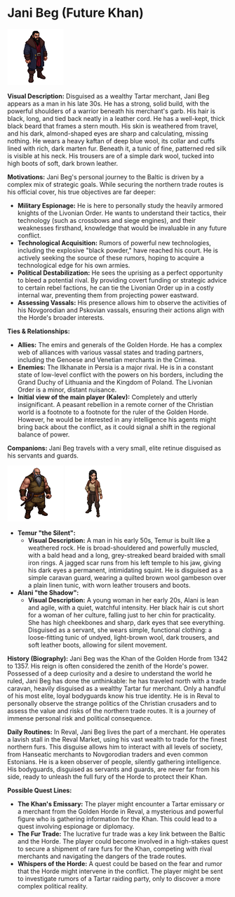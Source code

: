 # Jani Beg (Future Khan)

![alt text](image.png)

**Visual Description:**
Disguised as a wealthy Tartar merchant, Jani Beg appears as a man in his late 30s. He has a strong, solid build, with the powerful shoulders of a warrior beneath his merchant's garb. His hair is black, long, and tied back neatly in a leather cord. He has a well-kept, thick black beard that frames a stern mouth. His skin is weathered from travel, and his dark, almond-shaped eyes are sharp and calculating, missing nothing. He wears a heavy kaftan of deep blue wool, its collar and cuffs lined with rich, dark marten fur. Beneath it, a tunic of fine, patterned red silk is visible at his neck. His trousers are of a simple dark wool, tucked into high boots of soft, dark brown leather.

**Motivations:**
Jani Beg's personal journey to the Baltic is driven by a complex mix of strategic goals. While securing the northern trade routes is his official cover, his true objectives are far deeper:
*   **Military Espionage:** He is here to personally study the heavily armored knights of the Livonian Order. He wants to understand their tactics, their technology (such as crossbows and siege engines), and their weaknesses firsthand, knowledge that would be invaluable in any future conflict.
*   **Technological Acquisition:** Rumors of powerful new technologies, including the explosive "black powder," have reached his court. He is actively seeking the source of these rumors, hoping to acquire a technological edge for his own armies.
*   **Political Destabilization:** He sees the uprising as a perfect opportunity to bleed a potential rival. By providing covert funding or strategic advice to certain rebel factions, he can tie the Livonian Order up in a costly internal war, preventing them from projecting power eastward.
*   **Assessing Vassals:** His presence allows him to observe the activities of his Novgorodian and Pskovian vassals, ensuring their actions align with the Horde's broader interests.

**Ties & Relationships:**
*   **Allies:** The emirs and generals of the Golden Horde. He has a complex web of alliances with various vassal states and trading partners, including the Genoese and Venetian merchants in the Crimea.
*   **Enemies:** The Ilkhanate in Persia is a major rival. He is in a constant state of low-level conflict with the powers on his borders, including the Grand Duchy of Lithuania and the Kingdom of Poland. The Livonian Order is a minor, distant nuisance.
*   **Initial view of the main player (Kalev):** Completely and utterly insignificant. A peasant rebellion in a remote corner of the Christian world is a footnote to a footnote for the ruler of the Golden Horde. However, he would be interested in any intelligence his agents might bring back about the conflict, as it could signal a shift in the regional balance of power.

**Companions:**
Jani Beg travels with a very small, elite retinue disguised as his servants and guards.

![alt text](image-1.png)
![alt text](image-2.png)
*   **Temur "the Silent":**
    *   **Visual Description:** A man in his early 50s, Temur is built like a weathered rock. He is broad-shouldered and powerfully muscled, with a bald head and a long, grey-streaked beard braided with small iron rings. A jagged scar runs from his left temple to his jaw, giving his dark eyes a permanent, intimidating squint. He is disguised as a simple caravan guard, wearing a quilted brown wool gambeson over a plain linen tunic, with worn leather trousers and boots.
*   **Alani "the Shadow":**
    *   **Visual Description:** A young woman in her early 20s, Alani is lean and agile, with a quiet, watchful intensity. Her black hair is cut short for a woman of her culture, falling just to her chin for practicality. She has high cheekbones and sharp, dark eyes that see everything. Disguised as a servant, she wears simple, functional clothing: a loose-fitting tunic of undyed, light-brown wool, dark trousers, and soft leather boots, allowing for silent movement.

**History (Biography):**
Jani Beg was the Khan of the Golden Horde from 1342 to 1357. His reign is often considered the zenith of the Horde's power. Possessed of a deep curiosity and a desire to understand the world he ruled, Jani Beg has done the unthinkable: he has traveled north with a trade caravan, heavily disguised as a wealthy Tartar fur merchant. Only a handful of his most elite, loyal bodyguards know his true identity. He is in Reval to personally observe the strange politics of the Christian crusaders and to assess the value and risks of the northern trade routes. It is a journey of immense personal risk and political consequence.

**Daily Routines:**
In Reval, Jani Beg lives the part of a merchant. He operates a lavish stall in the Reval Market, using his vast wealth to trade for the finest northern furs. This disguise allows him to interact with all levels of society, from Hanseatic merchants to Novgorodian traders and even common Estonians. He is a keen observer of people, silently gathering intelligence. His bodyguards, disguised as servants and guards, are never far from his side, ready to unleash the full fury of the Horde to protect their Khan.

**Possible Quest Lines:**
*   **The Khan's Emissary:** The player might encounter a Tartar emissary or a merchant from the Golden Horde in Reval, a mysterious and powerful figure who is gathering information for the Khan. This could lead to a quest involving espionage or diplomacy.
*   **The Fur Trade:** The lucrative fur trade was a key link between the Baltic and the Horde. The player could become involved in a high-stakes quest to secure a shipment of rare furs for the Khan, competing with rival merchants and navigating the dangers of the trade routes.
*   **Whispers of the Horde:** A quest could be based on the fear and rumor that the Horde might intervene in the conflict. The player might be sent to investigate rumors of a Tartar raiding party, only to discover a more complex political reality.
